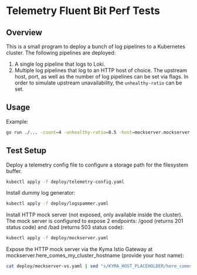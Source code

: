 # Telemetry Fluent Bit Perf Tests

## Overview

This is a small program to deploy a bunch of log pipelines to a Kubernetes cluster. The following pipelines are deployed:
1. A single log pipeline that logs to Loki.
2. Multiple log pipelines that log to an HTTP host of choice. The upstream host, port, as well as the number of log pipelines can be set via flags.
In order to simulate upstream unavailability, the `unhealthy-ratio` can be set.

## Usage

Example:
```bash
go run ./... -count=4 -unhealthy-ratio=0.5 -host=mockserver.mockserver -port=1080
```

## Test Setup

Deploy a telemetry config file to configure a storage path for the filesystem buffer.

```bash
kubectl apply -f deploy/telemetry-config.yaml
```

Install dummy log generator:
```bash
kubectl apply -f deploy/logspammer.yaml
```

Install HTTP mock server (not exposed, only available inside the cluster). The mock server is configured to expose 2 endpoints: /good (returns 201 status code) and /bad (returns 503 status code):
```bash
kubectl apply -f deploy/mockserver.yaml
```

Expose the HTTP mock server via the Kyma Istio Gateway at mockserver.here_comes_my_cluster_hostname (provide your host name):
```bash
cat deploy/mockserver-vs.yaml | sed "s/KYMA_HOST_PLACEHOLDER/here_comes_my_cluster_hostname/g" | kubectl apply -f -
``` 

